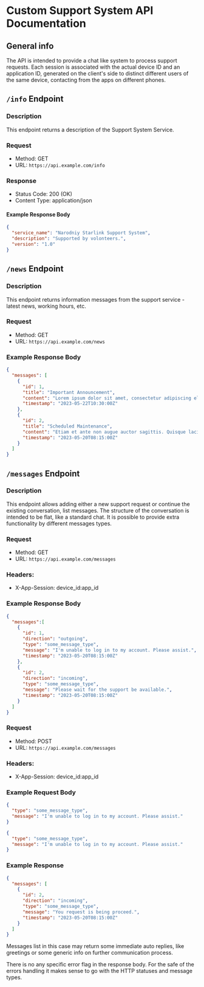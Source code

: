 # Custom Support System API Documentation

## General info

The API is intended to provide a chat like system to process support requests.
Each session is associated with the actual device ID and an application ID,
generated on the client's side to distinct different users of the same device,
contacting from the apps on different phones.

## `/info` Endpoint

### Description
This endpoint returns a description of the Support System Service.

### Request
- Method: GET
- URL: `https://api.example.com/info`

### Response
- Status Code: 200 (OK)
- Content Type: application/json

#### Example Response Body
```json
{
  "service_name": "Narodniy Starlink Support System",
  "description": "Supported by volonteers.",
  "version": "1.0"
}
```

## `/news` Endpoint

### Description
This endpoint returns information messages from the support service - latest news, working hours, etc.

### Request
- Method: GET
- URL: `https://api.example.com/news`

### Example Response Body
```json
{
  "messages": [
    {
      "id": 1,
      "title": "Important Announcement",
      "content": "Lorem ipsum dolor sit amet, consectetur adipiscing elit. Vestibulum aliquam nisl eget lacus aliquam, sed lacinia mi faucibus.",
      "timestamp": "2023-05-22T10:30:00Z"
    },
    {
      "id": 2,
      "title": "Scheduled Maintenance",
      "content": "Etiam et ante non augue auctor sagittis. Quisque lacinia enim at orci elementum, nec viverra enim bibendum.",
      "timestamp": "2023-05-20T08:15:00Z"
    }
  ]
}
```

## `/messages` Endpoint

### Description
This endpoint allows adding either a new support request or continue the existing conversation,
list messages.
The structure of the conversation is intended to be flat, like a standard chat.
It is possible to provide extra functionality by different messages types.  

### Request
- Method: GET
- URL: `https://api.example.com/messages`

### Headers:
- X-App-Session: device_id:app_id

### Example Response Body
```json
{
  "messages":[
    {
      "id": 1,
      "direction": "outgoing", 
      "type": "some_message_type",
      "message": "I'm unable to log in to my account. Please assist.",
      "timestamp": "2023-05-20T08:15:00Z"
    },
    {
      "id": 2,
      "direction": "incoming", 
      "type": "some_message_type",
      "message": "Please wait for the support be available.",
      "timestamp": "2023-05-20T08:15:00Z"
    }
  ] 
}
```

### Request
- Method: POST
- URL: `https://api.example.com/messages`

### Headers:
- X-App-Session: device_id:app_id


### Example Request Body
```json
{
  "type": "some_message_type",
  "message": "I'm unable to log in to my account. Please assist."
}
```

```json
{
  "type": "some_message_type",
  "message": "I'm unable to log in to my account. Please assist."
}
```

### Example Response
```json
{
  "messages": [
    {
      "id": 2,
      "direction": "incoming", 
      "type": "some_message_type",
      "message": "You request is being proceed.",
      "timestamp": "2023-05-20T08:15:00Z"
    }
  ]
}
```

Messages list in this case may return some immediate auto replies,
like greetings or some generic info on further communication process.

There is no any specific error flag in the response body.
For the safe of the errors handling it makes sense to go with the HTTP statuses 
and message types.
